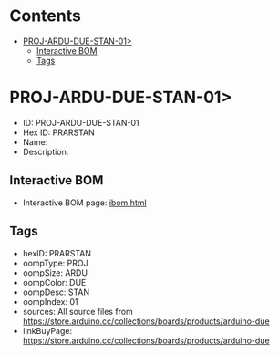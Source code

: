 



Contents
========

* [PROJ-ARDU-DUE-STAN-01>](#proj-ardu-due-stan-01)
	* [Interactive BOM](#interactive-bom)
	* [Tags](#tags)

# PROJ-ARDU-DUE-STAN-01>

- ID: PROJ-ARDU-DUE-STAN-01
- Hex ID: PRARSTAN
- Name: 
- Description: 

## Interactive BOM

- Interactive BOM page: [ibom.html](kicad/bom/ibom.html)

## Tags

- hexID: PRARSTAN
- oompType: PROJ
- oompSize: ARDU
- oompColor: DUE
- oompDesc: STAN
- oompIndex: 01
- sources: All source files from https://store.arduino.cc/collections/boards/products/arduino-due
- linkBuyPage: https://store.arduino.cc/collections/boards/products/arduino-due

